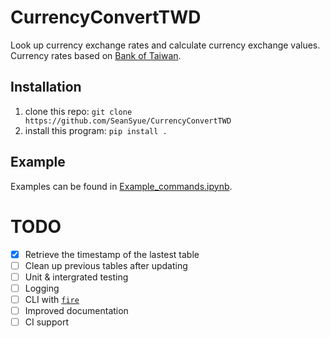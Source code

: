# CurrencyConvertTWD
Look up currency exchange rates and calculate currency exchange values.
Currency rates based on [Bank of Taiwan](http://rate.bot.com.tw/xrt?Lang=en-US).

## Installation
1. clone this repo: `git clone https://github.com/SeanSyue/CurrencyConvertTWD`
2. install this program: `pip install .`

## Example
Examples can be found in [Example_commands.ipynb](https://github.com/SeanSyue/CurrencyConvertTWD/blob/master/Example_commands.ipynb).

# TODO
- [X] Retrieve the timestamp of the lastest table 
- [ ] Clean up previous tables after updating
- [ ] Unit & intergrated testing
- [ ] Logging
- [ ] CLI with [`fire`](https://github.com/google/python-fire)
- [ ] Improved documentation
- [ ] CI support